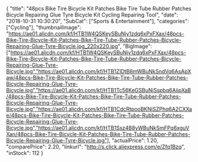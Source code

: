 {
	"title": "48pcs Bike Tire Bicycle Kit Patches Bike Tire Tube Rubber Patches Bicycle Repairing Glue Tyre Bicycle Kit Cycling Repairing Tool",
	"date": "2018-10-31 10:30:20",
	"SubCat": ["Sports & Entertainment"],
	"categories": ["Cycling"],
	"thumbnailImage": "https://ae01.alicdn.com/kf/HTB1W4QSKeySBuNjy1zdq6xPxFXax/48pcs-Bike-Tire-Bicycle-Kit-Patches-Bike-Tire-Tube-Rubber-Patches-Bicycle-Repairing-Glue-Tyre-Bicycle.jpg_220x220.jpg",
	"BigImage": ["https://ae01.alicdn.com/kf/HTB1W4QSKeySBuNjy1zdq6xPxFXax/48pcs-Bike-Tire-Bicycle-Kit-Patches-Bike-Tire-Tube-Rubber-Patches-Bicycle-Repairing-Glue-Tyre-Bicycle.jpg","https://ae01.alicdn.com/kf/HTB1ZIDtB8mWBuNkSndVq6AsApXaw/48pcs-Bike-Tire-Bicycle-Kit-Patches-Bike-Tire-Tube-Rubber-Patches-Bicycle-Repairing-Glue-Tyre-Bicycle.jpg","https://ae01.alicdn.com/kf/HTB1Tc56KeGSBuNjSspbq6AiipXaB/48pcs-Bike-Tire-Bicycle-Kit-Patches-Bike-Tire-Tube-Rubber-Patches-Bicycle-Repairing-Glue-Tyre-Bicycle.jpg","https://ae01.alicdn.com/kf/HTB1CdcRtpooBKNjSZPhq6A2CXXae/48pcs-Bike-Tire-Bicycle-Kit-Patches-Bike-Tire-Tube-Rubber-Patches-Bicycle-Repairing-Glue-Tyre-Bicycle.jpg","https://ae01.alicdn.com/kf/HTB1Ssz4B8yWBuNkSmFPq6xguVXan/48pcs-Bike-Tire-Bicycle-Kit-Patches-Bike-Tire-Tube-Rubber-Patches-Bicycle-Repairing-Glue-Tyre-Bicycle.jpg"],
	"actualPrice": 1.20,
	"comparePrice": 2.20,
	"linkurl": "http://s.click.aliexpress.com/e/Zfq1Bzq",
	"inStock": 112
}
